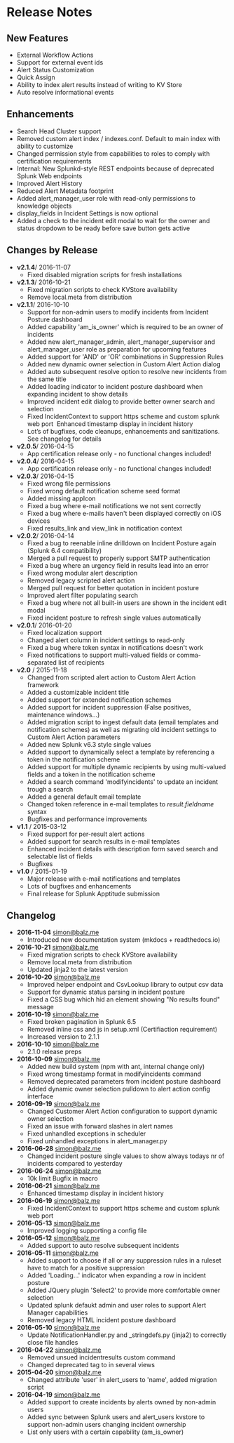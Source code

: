 # Release Notes

## New Features

*  External Workflow Actions
*  Support for external event ids
*  Alert Status Customization
*  Quick Assign
*  Ability to index alert results instead of writing to KV Store
*  Auto resolve informational events

## Enhancements

*  Search Head Cluster support
*  Removed custom alert index / indexes.conf. Default to main index with ability to customize
*  Changed permission style from capabilities to roles to comply with certification requirements
*  Internal: New Splunkd-style REST endpoints because of deprecated Splunk Web endpoints
*  Improved Alert History
*  Reduced Alert Metadata footprint
*  Added alert_manager_user role with read-only permissions to knowledge objects
*  display_fields in Incident Settings is now optional
*  Added a check to the incident edit modal to wait for the owner and status dropdown to be ready before save button gets active


## Changes by Release

- **v2.1.4**/   2016-11-07
    - Fixed disabled migration scripts for fresh installations
- **v2.1.3**/   2016-10-21
    - Fixed migration scripts to check KVStore availability
    - Remove local.meta from distribution
- **v2.1.1**/   2016-10-10
    - Support for non-admin users to modify incidents from Incident Posture dashboard
    - Added capability 'am_is_owner' which is required to be an owner of incidents
    - Added new alert_manager_admin, alert_manager_supervisor and alert_manager_user role as preparation for upcoming features
    - Added support for 'AND' or 'OR' combinations in Suppression Rules
    - Added new dynamic owner selection in Custom Alert Action dialog
    - Added auto subsequent resolve option to resolve new incidents from the same title
    - Added loading indicator to incident posture dashboard when expanding incident to show details
    - Improved incident edit dialog to provide better owner search and selection
    - Fixed IncidentContext to support https scheme and custom splunk web port   Enhanced timestamp display in incident history
    - Lot’s of bugfixes, code cleanups, enhancements and sanitizations. See changelog for details
- **v2.0.5**/   2016-04-15
    - App certification release only - no functional changes included!
- **v2.0.4**/   2016-04-15
    - App certification release only - no functional changes included!
- **v2.0.3**/   2016-04-15
    - Fixed wrong file permissions
    - Fixed wrong default notification scheme seed format
    - Added missing appIcon
    - Fixed a bug where e-mail notifications we not sent correctly
    - Fixed a bug where e-mails haven't been displayed correctly on iOS devices
    - Fixed results_link and view_link in notification context
- **v2.0.2**/   2016-04-14
    - Fixed a bug to reenable inline drilldown on Incident Posture again (Splunk 6.4 compatibility)
    - Merged a pull request to properly support SMTP authentication
    - Fixed a bug where an urgency field in results lead into an error
    - Fixed wrong modular alert description
    - Removed legacy scripted alert action
    - Merged pull request for better quotation in incident posture
    - Improved alert filter populating search
    - Fixed a bug where not all built-in users are shown in the incident edit modal
    - Fixed incident posture to refresh single values automatically
- **v2.0.1**/   2016-01-20
    - Fixed localization support
    - Changed alert column in incident settings to read-only
    - Fixed a bug where token syntax in notifications doesn't work
    - Fixed notifications to support multi-valued fields or comma-separated list of recipients
- **v2.0**  /   2015-11-18
    - Changed from scripted alert action to Custom Alert Action framework
    - Added a customizable incident title
    - Added support for extended notification schemes
    - Added support for incident suppression (False positives, maintenance windows...)
    - Added migration script to ingest default data (email templates and notification schemes) as well as migrating old incident settings to Custom Alert Action parameters
    - Added new Splunk v6.3 style single values
    - Added support to dynamically select a template by referencing a token in the notification scheme
    - Added support for multiple dynamic recipients by using multi-valued fields and a token in the notification scheme
    - Added a search command 'modifyincidents' to update an incident trough a search
    - Added a general default email template
    - Changed token reference in e-mail templates to $result.fieldname$ syntax
    - Bugfixes and performance improvements
- **v1.1**  /   2015-03-12
    - Fixed support for per-result alert actions
    - Added support for search results in e-mail templates
    - Enhanced incident details with description form saved search and selectable list of fields
    - Bugfixes
- **v1.0**  /   2015-01-19
    - Major release with e-mail notifications and templates
    - Lots of bugfixes and enhancements
    - Final release for Splunk Apptitude submission


## Changelog
- **2016-11-04** simon@balz.me
    - Introduced new documentation system (mkdocs + readthedocs.io)
- **2016-10-21** simon@balz.me
    - Fixed migration scripts to check KVStore availability
    - Remove local.meta from distribution
    - Updated jinja2 to the latest version
- **2016-10-20** simon@balz.me
    - Improved helper endpoint and CsvLookup library to output csv data
    - Support for dynamic status parsing in incident posture
    - Fixed a CSS bug which hid an element showing "No results found" message
- **2016-10-19** simon@balz.me
    - Fixed broken pagination in Splunk 6.5
    - Removed inline css and js in setup.xml (Certifiaction requirement)
    - Increased version to 2.1.1
- **2016-10-10** simon@balz.me
    - 2.1.0 release preps
- **2016-10-09** simon@balz.me
    - Added new build system (npm with ant, internal change only)
    - Fixed wrong timestamp format in modifyincidents command
    - Removed deprecated parameters from incident posture dashboard
    - Added dynamic owner selection pulldown to alert action config interface
- **2016-09-19** simon@balz.me
    - Changed Customer Alert Action configuration to support dynamic owner selection
    - Fixed an issue with forward slashes in alert names
    - Fixed unhandled exceptions in scheduler
    - Fixed unhandled exceptions in alert_manager.py
- **2016-06-28** simon@balz.me
    - Changed incident posture single values to show always todays nr of incidents compared to yesterday
- **2016-06-24** simon@balz.me  
    - 10k limit Bugfix in macro
- **2016-06-21** simon@balz.me
    - Enhanced timestamp display in incident history
- **2016-06-19** simon@balz.me      
    - Fixed IncidentContext to support https scheme and custom splunk web port  
- **2016-05-13** simon@balz.me
    - Improved logging supporting a config file
- **2016-05-12** simon@balz.me
    - Added support to auto resolve subsequent incidents
- **2016-05-11** simon@balz.me
    - Added support to choose if all or any suppression rules in a ruleset have to match for a positive suppression
    - Added 'Loading...' indicator when expanding a row in incident posture
    - Added JQuery plugin 'Select2' to provide more comfortable owner selection
    - Updated splunk defaukt admin and user roles to support Alert Manager capabilities
    - Removed legacy HTML incident posture dashboard
- **2016-05-10** simon@balz.me
    - Update NotificationHandler.py and _stringdefs.py (jinja2) to correctly close file handles
- **2016-04-22** simon@balz.me
    - Removed unsued incidentresults custom command
    - Changed deprecated <seed/> tag to <initialValue/> in several views
- **2015-04-20** simon@balz.me
    - Changed attribute 'user' in alert_users to 'name', added migration script
- **2016-04-19** simon@balz.me
    - Added support to create incidents by alerts owned by non-admin users
    - Added sync between Splunk users and alert_users kvstore to support non-admin users changing incident ownership    
    - List only users with a certain capability (am_is_owner)